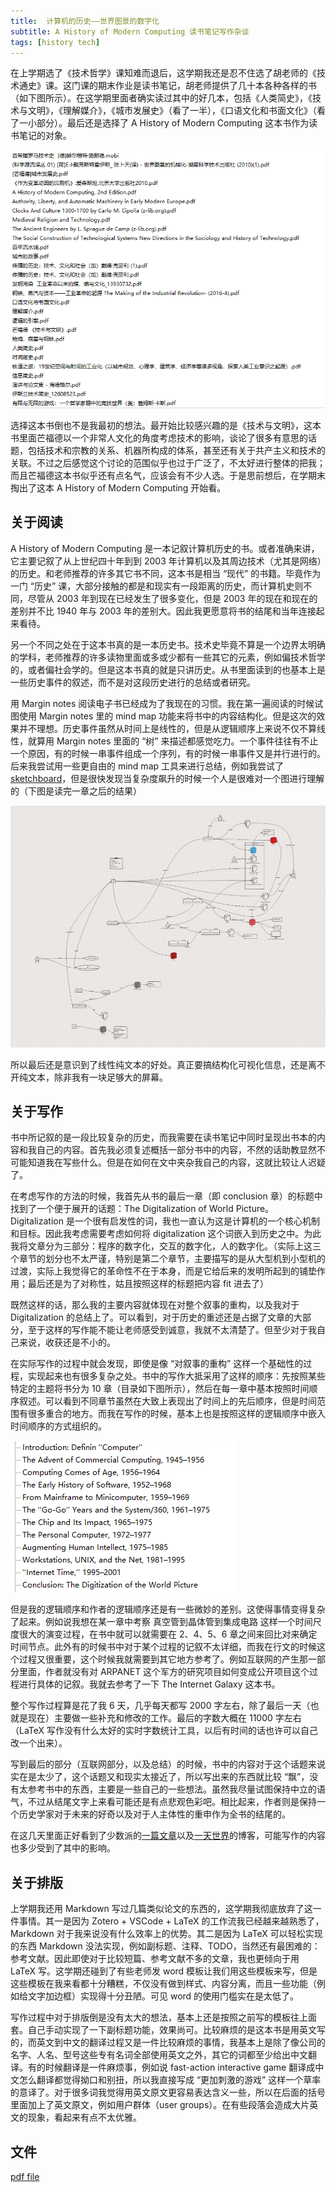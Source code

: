 ```yaml
---
title:  计算机的历史——世界图景的数字化
subtitle: A History of Modern Computing 读书笔记写作杂谈
tags: [history tech]
---
```


在上学期选了《技术哲学》课知难而退后，这学期我还是忍不住选了胡老师的《技术通史》课。这门课的期末作业是读书笔记，胡老师提供了几十本各种各样的书（如下图所示）。在这学期里面者确实读过其中的好几本，包括《人类简史》，《技术与文明》，《理解媒介》，《城市发展史》（看了一半），《口语文化和书面文化》（看了一小部分）。最后还是选择了 A History of Modern Computing 这本书作为读书笔记的对象。

![老师所给出的书单，包括了中英文各类书籍。](../img/history-of-tech-book-list.png)

选择这本书倒也不是我最初的想法。最开始比较感兴趣的是《技术与文明》，这本书里面芒福德以一个非常人文化的角度考虑技术的影响，谈论了很多有意思的话题，包括技术和宗教的关系、机器所构成的体系，甚至还有关于共产主义和技术的关联。不过之后感觉这个讨论的范围似乎也过于广泛了，不太好进行整体的把我；而且芒福德这本书似乎还有点名气，应该会有不少人选。于是思前想后，在学期末掏出了这本 A History of Modern Computing 开始看。

## 关于阅读

A History of Modern Computing 是一本记叙计算机历史的书。或者准确来讲，它主要记叙了从上世纪四十年到到 2003 年计算机以及其周边技术（尤其是网络）的历史。和老师推荐的许多其它书不同，这本书是相当 “现代” 的书籍。毕竟作为一门 “历史” 课，大部分接触的都是和现实有一段距离的历史，而计算机史则不同，尽管从 2003 年到现在已经发生了很多变化，但是 2003 年的现在和现在的差别并不比 1940 年与 2003 年的差别大。因此我更愿意将书的结尾和当年连接起来看待。

另一个不同之处在于这本书真的是一本历史书。技术史毕竟不算是一个边界太明确的学科，老师推荐的许多读物里面或多或少都有一些其它的元素，例如偏技术哲学的，或者偏社会学的。但是这本书真的就是只讲历史。从书里面读到的也基本上是一些历史事件的叙述，而不是对这段历史进行的总结或者研究。

用 Margin notes 阅读电子书已经成为了我现在的习惯。我在第一遍阅读的时候试图使用 Margin notes 里的 mind map 功能来将书中的内容结构化。但是这次的效果并不理想。历史事件虽然从时间上是线性的，但是从逻辑顺序上来说不仅不算线性，就算用 Margin notes 里面的 “树” 来描述都感觉吃力。一个事件往往有不止一个原因，有的时候一串事件组成一个序列，有的时候一串事件又是并行进行的。后来我尝试用一些更自由的 mind map 工具来进行总结，例如我尝试了 [sketchboard](https://sketchboard.me)，但是很快发现当复杂度飙升的时候一个人是很难对一个图进行理解的（下图是读完一章之后的结果）

![在 sketchboard 中绘制出来的一张混乱不堪的 mind map](../img/sketchboard-mindmap.png)

所以最后还是意识到了线性纯文本的好处。真正要搞结构化可视化信息，还是离不开纯文本，除非我有一块足够大的屏幕。

## 关于写作

书中所记叙的是一段比较复杂的历史，而我需要在读书笔记中同时呈现出书本的内容和我自己的内容。首先我必须复述概括一部分书中的内容，不然的话助教显然不可能知道我在写些什么。但是在如何在文中夹杂我自己的内容，这就比较让人迟疑了。

在考虑写作的方法的时候，我首先从书的最后一章（即 conclusion 章）的标题中找到了一个便于展开的话题：The Digitalization of World Picture。Digitalization 是一个很有启发性的词，我也一直认为这是计算机的一个核心机制和目标。因此我考虑需要考虑如何将 digitalization 这个词嵌入到历史之中。为此我将文章分为三部分：程序的数字化，交互的数字化，人的数字化。（实际上这三个章节的划分也不太严谨，特别是第二个章节，主要描写的是从大型机到小型机的过渡，实际上我觉得它的革命性不在于本身，而是它给后来的发明所起到的铺垫作用；最后还是为了对称性，姑且按照这样的标题把内容 fit 进去了）

既然这样的话，那么我的主要内容就体现在对整个叙事的重构，以及我对于 Digitalization 的总结上了。可以看到，对于历史的重述还是占据了文章的大部分，至于这样的写作能不能让老师感受到诚意，我就不太清楚了。但至少对于我自己来说，收获还是不小的。

在实际写作的过程中就会发现，即使是像 “对叙事的重构” 这样一个基础性的过程，实现起来也有很多复杂之处。书中的写作大抵采用了这样的顺序：先按照某些特定的主题将书分为 10 章（目录如下图所示），然后在每一章中基本按照时间顺序叙述。可以看到不同章节虽然在大致上表现出了时间上的先后顺序，但是时间范围有很多重合的地方。而我在写作的时候，基本上也是按照这样的逻辑顺序中嵌入时间顺序的方式组织的。

![The history of computing 的目录，可以看到作者主要从时间线来叙述，但是不同的章节的时间段常常有很大的重合。](../img/the-history-of-computing-toc.png)

但是我的逻辑顺序和作者的逻辑顺序还是有一些微妙的差别。这使得事情变得复杂了起来。例如说我想在某一章中考察 真空管到晶体管到集成电路 这样一个时间尺度很大的演变过程，在书中就可以就需要在 2、4、5、6 章之间来回比对来确定时间节点。此外有的时候书中对于某个过程的记叙不太详细，而我在行文的时候这个过程又很重要，这个时候我就需要到其它地方参考了。例如互联网的产生那一部分里面，作者就没有对 ARPANET 这个军方的研究项目如何变成公开项目这个过程进行具体的记叙。我就去参考了一下 The Internet Galaxy 这本书。

整个写作过程算是花了我 6 天，几乎每天都写 2000 字左右，除了最后一天（也就是现在）主要做一些补充和修改的工作。最后的字数大概在 11000 字左右（LaTeX 写作没有什么太好的实时字数统计工具，以后有时间的话也许可以自己改一个出来）。

写到最后的部分（互联网部分，以及总结）的时候，书中的内容对于这个话题来说实在是太少了，这个话题又和现实太接近了，所以写出来的东西就比较 “飘”，没有太参考书中的东西，主要是一些自己的一些想法。虽然我尽量试图保持中立的语气，不过从结尾文字上来看可能还是有点悲观色彩吧。相比起来，作者则是保持一个历史学家对于未来的好奇以及对于人主体性的重申作为全书的结尾的。

在这几天里面正好看到了少数派的[一篇文章](https://sspai.com/post/61000)以及[一天世界](https://blog.yitianshijie.net/)的博客，可能写作的内容也多少受到了其中的影响。

## 关于排版

上学期我还用 Markdown 写过几篇类似论文的东西的，这学期我彻底放弃了这一件事情。其一是因为 Zotero + VSCode + LaTeX 的工作流我已经越来越熟悉了，Markdown 对于我来说没有什么效率上的优势。其二是因为 LaTeX 可以轻松实现的东西 Markdown 没法实现，例如副标题、注释、TODO，当然还有最困难的：参考文献。因此即使对于比较短篇、参考文献不多的文章，我也更倾向于用 LaTeX 写。这学期还碰到了有些老师发 word 模板让我们用这些模板来写，但是这些模板在我来看都十分糟糕，不仅没有做到样式、内容分离，而且一些功能（例如给文字加边框）实现得十分丑陋。可见 word 的使用门槛实在是太低了。

写作过程中对于排版倒是没有太大的想法，基本上还是按照之前写的模板往上面套。自己手动实现了一下副标题功能，效果尚可。比较麻烦的是这本书是用英文写的，而英文到中文的翻译过程又是一件比较麻烦的事情，我基本上是除了像公司的名字、人名、型号这些专有名词全部使用英文之外，其它的词都至少给出中文翻译。有的时候翻译是一件麻烦事，例如说 fast-action interactive game 翻译成中文怎么翻译都觉得拗口和别扭，所以我直接写成 “更加刺激的游戏” 这样一个草率的意译了。对于很多词我觉得用英文原文更容易表达含义一些，所以在后面的括号里面加上了英文原文，例如用户群体（user groups）。在有些段落会造成大片英文的现象，看起来有点不太优雅。

## 文件

[pdf file](/assets/doc/computer-history.pdf)